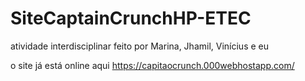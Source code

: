 # SiteCaptainCrunchHP-ETEC
atividade interdisciplinar feito por Marina, Jhamil, Vinícius e eu

o site já está online aqui https://capitaocrunch.000webhostapp.com/
